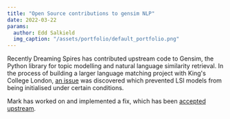```yaml
---
title: "Open Source contributions to gensim NLP"
date: 2022-03-22
params:
  author: Edd Salkield
  img_caption: "/assets/portfolio/default_portfolio.png"
---
```



Recently Dreaming Spires has contributed upstream code to Gensim, the Python library for topic modelling and natural language similarity retrieval.
In the process of building a larger language matching project with King's College London, [an issue](https://github.com/piskvorky/gensim/issues/3270) was discovered which prevented LSI models from being initialised under certain conditions.

Mark has worked on and implemented a fix, which has been [accepted upstream](https://github.com/piskvorky/gensim/pull/3271).
